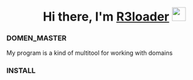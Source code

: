 

<h1 align="center">Hi there, I'm <a href="https://github.com/R3loader" target="_blank">R3loader</a> 
<img src="https://github.com/blackcater/blackcater/raw/main/images/Hi.gif" height="32"/></h1>


<h3>
  DOMEN_MASTER
</h3>

My program is a kind of multitool for working with domains

<h3>
  INSTALL
</h3>
